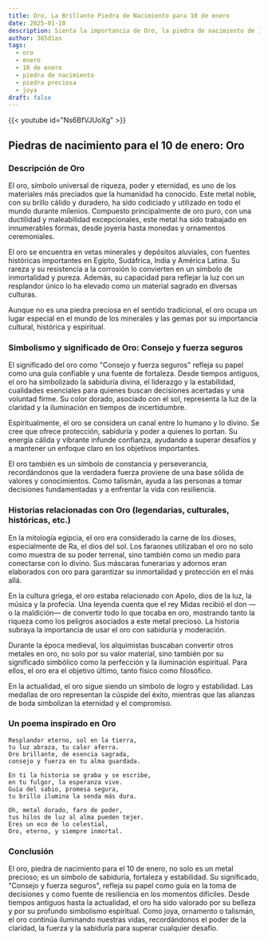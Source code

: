 ```yaml
---
title: Oro, La Brillante Piedra de Nacimiento para 10 de enero
date: 2025-01-10
description: Sienta la importancia de Oro, la piedra de nacimiento de 10 de enero que simboliza Consejo y fuerza seguros. Deje que su belleza y significado iluminen su día.
author: 365días
tags:
  - oro
  - enero
  - 10 de enero
  - piedra de nacimiento
  - piedra preciosa
  - joya
draft: false
---
```


{{< youtube id="Ns6BfVJUoXg" >}}

## Piedras de nacimiento para el 10 de enero: Oro

### Descripción de Oro

El oro, símbolo universal de riqueza, poder y eternidad, es uno de los materiales más preciados que la humanidad ha conocido. Este metal noble, con su brillo cálido y duradero, ha sido codiciado y utilizado en todo el mundo durante milenios. Compuesto principalmente de oro puro, con una ductilidad y maleabilidad excepcionales, este metal ha sido trabajado en innumerables formas, desde joyería hasta monedas y ornamentos ceremoniales.

El oro se encuentra en vetas minerales y depósitos aluviales, con fuentes históricas importantes en Egipto, Sudáfrica, India y América Latina. Su rareza y su resistencia a la corrosión lo convierten en un símbolo de inmortalidad y pureza. Además, su capacidad para reflejar la luz con un resplandor único lo ha elevado como un material sagrado en diversas culturas.

Aunque no es una piedra preciosa en el sentido tradicional, el oro ocupa un lugar especial en el mundo de los minerales y las gemas por su importancia cultural, histórica y espiritual.

### Simbolismo y significado de Oro: Consejo y fuerza seguros

El significado del oro como "Consejo y fuerza seguros" refleja su papel como una guía confiable y una fuente de fortaleza. Desde tiempos antiguos, el oro ha simbolizado la sabiduría divina, el liderazgo y la estabilidad, cualidades esenciales para quienes buscan decisiones acertadas y una voluntad firme. Su color dorado, asociado con el sol, representa la luz de la claridad y la iluminación en tiempos de incertidumbre.

Espiritualmente, el oro se considera un canal entre lo humano y lo divino. Se cree que ofrece protección, sabiduría y poder a quienes lo portan. Su energía cálida y vibrante infunde confianza, ayudando a superar desafíos y a mantener un enfoque claro en los objetivos importantes.

El oro también es un símbolo de constancia y perseverancia, recordándonos que la verdadera fuerza proviene de una base sólida de valores y conocimientos. Como talismán, ayuda a las personas a tomar decisiones fundamentadas y a enfrentar la vida con resiliencia.

### Historias relacionadas con Oro (legendarias, culturales, históricas, etc.)

En la mitología egipcia, el oro era considerado la carne de los dioses, especialmente de Ra, el dios del sol. Los faraones utilizaban el oro no solo como muestra de su poder terrenal, sino también como un medio para conectarse con lo divino. Sus máscaras funerarias y adornos eran elaborados con oro para garantizar su inmortalidad y protección en el más allá.

En la cultura griega, el oro estaba relacionado con Apolo, dios de la luz, la música y la profecía. Una leyenda cuenta que el rey Midas recibió el don —o la maldición— de convertir todo lo que tocaba en oro, mostrando tanto la riqueza como los peligros asociados a este metal precioso. La historia subraya la importancia de usar el oro con sabiduría y moderación.

Durante la época medieval, los alquimistas buscaban convertir otros metales en oro, no solo por su valor material, sino también por su significado simbólico como la perfección y la iluminación espiritual. Para ellos, el oro era el objetivo último, tanto físico como filosófico.

En la actualidad, el oro sigue siendo un símbolo de logro y estabilidad. Las medallas de oro representan la cúspide del éxito, mientras que las alianzas de boda simbolizan la eternidad y el compromiso.

### Un poema inspirado en Oro

```
Resplandor eterno, sol en la tierra,  
tu luz abraza, tu calor aferra.  
Oro brillante, de esencia sagrada,  
consejo y fuerza en tu alma guardada.  

En ti la historia se graba y se escribe,  
en tu fulgor, la esperanza vive.  
Guía del sabio, promesa segura,  
tu brillo ilumina la senda más dura.  

Oh, metal dorado, faro de poder,  
tus hilos de luz al alma pueden tejer.  
Eres un eco de lo celestial,  
Oro, eterno, y siempre inmortal.
```

### Conclusión

El oro, piedra de nacimiento para el 10 de enero, no solo es un metal precioso; es un símbolo de sabiduría, fortaleza y estabilidad. Su significado, "Consejo y fuerza seguros", refleja su papel como guía en la toma de decisiones y como fuente de resiliencia en los momentos difíciles. Desde tiempos antiguos hasta la actualidad, el oro ha sido valorado por su belleza y por su profundo simbolismo espiritual. Como joya, ornamento o talismán, el oro continúa iluminando nuestras vidas, recordándonos el poder de la claridad, la fuerza y la sabiduría para superar cualquier desafío.